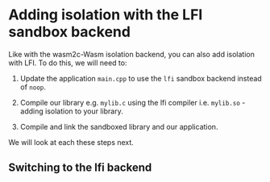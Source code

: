 # Adding isolation with the LFI sandbox backend

Like with the wasm2c-Wasm isolation backend, you can also add isolation with
LFI. To do this, we will need to:


1. Update the application `main.cpp` to use the `lfi` sandbox backend instead
   of `noop`.

2. Compile our library e.g. `mylib.c` using the lfi compiler i.e. `mylib.so` -
   adding isolation to your library.

3. Compile and link the sandboxed library and our application.

We will look at each these steps next.

## Switching to the lfi backend
